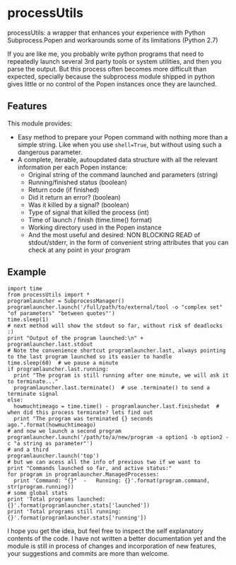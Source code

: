 # processUtils
processUtils: a wrapper that enhances your experience with Python Subprocess.Popen and workarounds some of its limitations (Python 2.7)  

If you are like me, you probably write python programs that need to repeatedly launch several 3rd party tools or system utilities, and then you parse the output. But this process often becomes more difficult than expected, specially because the subprocess module shipped in python gives little or no control of the Popen instances once they are launched.  
  
## Features
This module provides:

* Easy method to prepare your Popen command with nothing more than a simple string. Like when you use `shell=True`, but without using such a dangerous parameter. 
* A complete, iterable, autoupdated data structure with all the relevant information per each Popen instance:
  * Original string of the command launched and parameters (string)
  * Running/finished status (boolean)
  * Return code (if finished)
  * Did it return an error? (boolean)
  * Was it killed by a signal? (boolean)
  * Type of signal that killed the process (int)
  * Time of launch / finish (time.time() format)
  * Working directory used in the Popen instance
  * And the most useful and desired: NON BLOCKING READ of stdout/stderr, in the form of convenient string attributes that you can check at any point in your program

## Example

```
import time
from processUtils import *  
programlauncher = SubprocessManager()
programlauncher.launch('/full/path/to/external/tool -o "complex set" "of parameters" "between quotes"')
time.sleep(1)
# next method will show the stdout so far, without risk of deadlocks :) 
print "Output of the program launched:\n" + programlauncher.last.stdout  
# Note the convenience shortcut programlauncher.last, always pointing to the last program launched so its easier to handle
time.sleep(60)  # we pause a minute
if programlauncher.last.running:
  print "The program is still running after one minute, we will ask it to terminate..."
  programlauncher.last.terminate()  # use .terminate() to send a terminate signal
else:
  howmuchtimeago = time.time() - programlauncher.last.finishedat  # when did this process terminate? lets find out
  print "The program was terminated {} seconds ago.".format(howmuchtimeago)
# and now we launch a second program
programlauncher.launch('/path/to/a/new/program -a option1 -b option2 -c "a string as parameter"')
# and a third
programlauncher.launch('top')
# but we can acess all the info of previous two if we want to
print "Commands launched so far, and active status:"
for program in programlauncher.ManagedProcesses:
  print 'Command: "{}"  -   Running: {}'.format(program.command, str(program.running))
# some global stats
print 'Total programs launched: {}'.format(programlauncher.stats['launched'])
print 'Total programs still running: {}'.format(programlauncher.stats['running'])
```

I hope you get the idea, but feel free to inspect the self explanatory contents of the code. I have not written a better documentation yet and the module is still in process of changes and incorporation of new features, your suggestions and commits are more than welcome.

